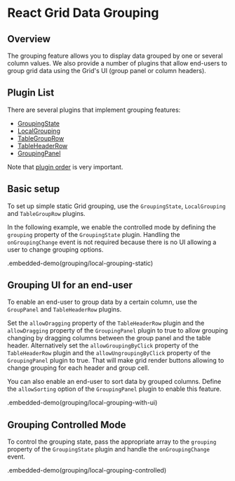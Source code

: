 # React Grid Data Grouping

## Overview

The grouping feature allows you to display data grouped by one or several
column values. We also provide a number of plugins that allow end-users to group grid data using the Grid's UI (group panel or column headers).

## Plugin List

There are several plugins that implement grouping features:
- [GroupingState](../reference/grouping-state.md)
- [LocalGrouping](../reference/local-grouping.md)
- [TableGroupRow](../reference/table-group-row.md)
- [TableHeaderRow](../reference/table-header-row.md)
- [GroupingPanel](../reference/grouping-panel.md)

Note that [plugin order](../README.md#plugin-order) is very important.

## Basic setup

To set up simple static Grid grouping, use the `GroupingState`, `LocalGrouping` and `TableGroupRow` plugins.

In the following example, we enable the controlled mode by defining the `grouping` property of the `GroupingState` plugin. Handling the `onGroupingChange` event is not required because there is no UI allowing a user to change grouping options.

.embedded-demo(grouping/local-grouping-static)

## Grouping UI for an end-user

To enable an end-user to group data by a certain column, use the `GroupPanel` and `TableHeaderRow` plugins.

Set the `allowDragging` property of the `TableHeaderRow` plugin and the `allowDragging` property of the `GroupingPanel` plugin to true to allow grouping changing by dragging columns between the group panel and the table header. Alternatively set the `allowGroupingByClick` property of the `TableHeaderRow` plugin and the `allowUngroupingByClick` property of the `GroupingPanel` plugin to true. That will make grid render buttons allowing to change grouping for each header and group cell.

You can also enable an end-user to sort data by grouped columns. Define the `allowSorting` option of the `GroupingPanel` plugin to enable this feature.

.embedded-demo(grouping/local-grouping-with-ui)

## Grouping Controlled Mode

To control the grouping state, pass the appropriate array to the `grouping` property of the `GroupingState` plugin and handle the `onGroupingChange` event.

.embedded-demo(grouping/local-grouping-controlled)

